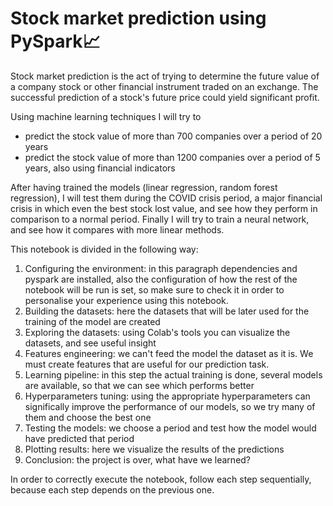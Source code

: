 # **Stock market prediction using PySpark📈**
Stock market prediction is the act of trying to determine the future value of a company stock or other financial instrument traded on an exchange. The successful prediction of a stock's future price could yield significant profit.

Using machine learning techniques I will try to 

* predict the stock value of more than 700 companies over a period of 20 years
* predict the stock value of more than 1200 companies over a period of 5 years, also using financial indicators

After having trained the models (linear regression, random forest regression), I will test them during the COVID crisis period, a major financial crisis in which even the best stock lost value, and see how they perform in comparison to a normal period. 
Finally I will try to train a neural network, and see how it compares with more linear methods.  

This notebook is divided in the following way:


1.   Configuring the environment: in this paragraph dependencies and pyspark are installed, also the configuration of how the rest of the notebook will be run is set, so make sure to check it in order to personalise your experience using this notebook.
2.   Building the datasets: here the datasets that will be later used for the training of the model are created
3.  Exploring the datasets: using Colab's tools you can visualize the datasets, and see useful insight
4. Features engineering: we can't feed the model the dataset as it is. We must create features that are useful for our prediction task.
5. Learning pipeline: in this step the actual training is done, several models are available, so that we can see which performs better
6. Hyperparameters tuning: using the appropriate hyperparameters can significally improve the performance of our models, so we try many of them and choose the best one
7. Testing the models: we choose a period and test how the model would have predicted that period
8. Plotting results: here we visualize the results of the predictions 
9. Conclusion: the project is over, what have we learned?


In order to correctly execute the notebook, follow each step sequentially, because each step depends on the previous one.
